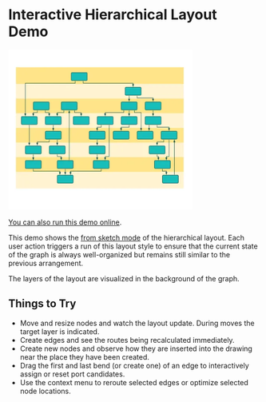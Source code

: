 <!--
 //////////////////////////////////////////////////////////////////////////////
 // @license
 // This file is part of yFiles for HTML.
 // Use is subject to license terms.
 //
 // Copyright (c) by yWorks GmbH, Vor dem Kreuzberg 28,
 // 72070 Tuebingen, Germany. All rights reserved.
 //
 //////////////////////////////////////////////////////////////////////////////
-->
# Interactive Hierarchical Layout Demo

<img src="../../../doc/demo-thumbnails/interactive-hierarchical-layout.webp" alt="demo-thumbnail" height="320"/>

[You can also run this demo online](https://www.yfiles.com/demos/layout/interactive-hierarchical/).

This demo shows the [from sketch mode](https://docs.yworks.com/yfileshtml/#/api/HierarchicalLayout#fromSketch) of the hierarchical layout. Each user action triggers a run of this layout style to ensure that the current state of the graph is always well-organized but remains still similar to the previous arrangement.

The layers of the layout are visualized in the background of the graph.

## Things to Try

- Move and resize nodes and watch the layout update. During moves the target layer is indicated.
- Create edges and see the routes being recalculated immediately.
- Create new nodes and observe how they are inserted into the drawing near the place they have been created.
- Drag the first and last bend (or create one) of an edge to interactively assign or reset port candidates.
- Use the context menu to reroute selected edges or optimize selected node locations.
